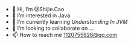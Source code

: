 - 👋 Hi, I’m @Shijie.Cao
- 👀 I’m interested in Java
- 🌱 I’m currently learning *Understanding In JVM*
- 💞️ I’m looking to collaborate on ...
- 📫 How to reach me 1120755926@qq.com

<!---
silence11207/silence11207 is a ✨ special ✨ repository because its `README.md` (this file) appears on your GitHub profile.
You can click the Preview link to take a look at your changes.
--->

